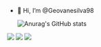 - 👋 Hi, I’m @Geovanesilva98

  

   ![Anurag's GitHub stats](https://github-readme-stats.vercel.app/api?username=Geovane0698&show_icons=true&theme=radical)

 
 <div>
    <img src="https://img.shields.io/badge/HTML-239120?style=for-the-badge&logo=html5&logoColor=white"></a>
    <img src="https://img.shields.io/badge/CSS-239120?&style=for-the-badge&logo=css3&logoColor=white"></a>
    <img src="https://img.shields.io/badge/C-00599C?style=for-the-badge&logo=c&logoColor=white"></a>
   
  </div>

